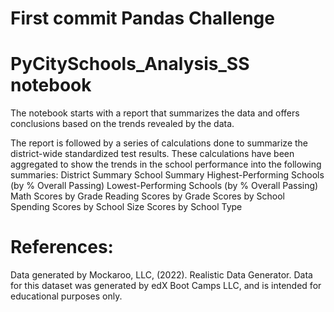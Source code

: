# First commit Pandas Challenge


# PyCitySchools_Analysis_SS notebook 
The notebook starts with a report that summarizes the data and offers conclusions based on the trends revealed by the data. 

The report is followed by a series of calculations done to summarize the district-wide standardized test results. These calculations have been aggregated to show the trends in the school performance into the following summaries: 
District Summary 
School Summary 
Highest-Performing Schools (by % Overall Passing) 
Lowest-Performing Schools (by % Overall Passing) 
Math Scores by Grade 
Reading Scores by Grade 
Scores by School Spending 
Scores by School Size 
Scores by School Type 



# References:
Data generated by Mockaroo, LLC, (2022). Realistic Data Generator. Data for this dataset was generated by edX Boot Camps LLC, and is intended for educational purposes only.
